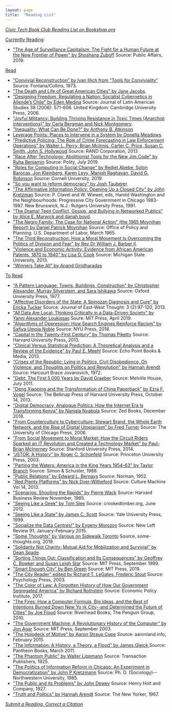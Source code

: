 ```yaml
---
layout: page
title:  "Reading List"
---
```


_[Civic Tech Book Club Reading List on Bookshop.org](https://bookshop.org/lists/civic-tech-book-club-reading-list)_  

<u>Currently Reading</u>: 
* ["The Age of Surveillance Capitalism: The Fight for a Human Future at the New Frontier of Power" by Shoshana Zuboff](https://www.publicaffairsbooks.com/titles/shoshana-zuboff/the-age-of-surveillance-capitalism/9781610395694/) Source: Public Affairs, 2019.

<u>Read</u>
* ["Convivial Reconstruction" by Ivan Illich from "Tools for Conviviality” ](http://civictechbook.club/convivial-reconstruction) Source: Fontana/Collins, 1973.
* ["The Death and Life of Great American Cities" by Jane Jacobs](http://www.petkovstudio.com/bg/wp-content/uploads/2017/03/The-Death-and-Life-of-Great-American-Cities_Jane-Jacobs-Complete-book.pdf).
* ["Designing Freedom, Regulating a Nation: Socialist Cybernetics in Allende’s Chile"  by Eden Medina](http://www.informatics.indiana.edu/edenm/EdenMedinaJLASAugust2006.pdf) Source: Journal of Latin American Studies 38 (2006): 571-606. United Kingdom: Cambridge University Press, 2006.
* ["Joyful Militancy: Building Thriving Resistance in Toxic Times (Anarchist Interventions)" by Carla Bergman and Nick Montgomery](https://www.amazon.com/Joyful-Militancy-Resistance-Anarchist-Interventions/dp/1849352887).
* ["Inequality: What Can Be Done?" by Anthony B. Atkinson](https://www.amazon.com/dp/B00WQRFC30/ref=dp-kindle-redirect?_encoding=UTF8&btkr=1)
* [Leverage Points: Places to Intervene in a System by Donella Meadows](http://donellameadows.org/archives/leverage-points-places-to-intervene-in-a-system/). 
* ["Predictive Policing: The Role of Crime Forecasting in Law Enforcement Operations" by Walter L. Perry, Brian McInnis, Carter C. Price, Susan C. Smith, John S. Hollywood](https://www.rand.org/content/dam/rand/pubs/research_reports/RR200/RR233/RAND_RR233.pdf) Source: RAND Corporation, 2013
* ["Race After Technology: Abolitionist Tools for the New Jim Code" by Ruha Benjamin](https://www.wiley.com/en-us/Race+After+Technology:+Abolitionist+Tools+for+the+New+Jim+Code-p-9781509526437) Source: Polity, July 2019. 
* ["Roles for Computing in Social Change" by Rediet Abebe, Solon Barocas, Jon Kleinberg, Karen Levy, Manish Raghavan, David G. Robinson](https://arxiv.org/abs/1912.04883) Source: Cornell University, 2019.
* ["So you want to reform democracy" by Josh Tauberer](https://medium.com/@joshuatauberer/so-you-want-to-reform-democracy-7f3b1ef10597#.qh36p8m0c).
* ["The Affirmative Information Policy: Opening Up a Closed City" by John Kretzman](http://civictechbook.club/affirmativeinformationpolicy) Source: P. Clavel and W. Wiewel, eds, Harold Washington and the Neighbourhoods: Progressive City Government in Chicago 1983-1987. New Brunswick, N.J.: Rutgers University Press, 1991.
* [“The Drama! Teen Conflict, Gossip, and Bullying in Networked Publics” by Alice E. Marwick and danah boyd](http://papers.ssrn.com/sol3/papers.cfm?abstract_id=1926349).
* ["The Negro Family: The Case for National Action" (the 1965 Moynihan Report) by Daniel Patrick Moynihan](https://web.stanford.edu/~mrosenfe/Moynihan%27s%20The%20Negro%20Family.pdf) Source: Office of Policy and Planning. U.S. Department of Labor, March 1965.
* ["The Third Reconstruction: How a Moral Movement Is Overcoming the Politics of Division and Fear" by Rev Dr William J. Barber II](https://www.amazon.com/dp/B00WCY4YK4/ref=dp-kindle-redirect?_encoding=UTF8&btkr=1).
* ["Violence and Economic Activity:  Evidence from African American Patents, 1870 to 1940" by Lisa D. Cook](https://lisadcook.net/wp-content/uploads/2014/02/pats_paper17_1013_final_web.pdf) Source: Michigan State University, 2013.
* ["Winners Take All" by Anand Giridharadas](https://bookshop.org/books/winners-take-all-the-elite-charade-of-changing-the-world/9781101972670)

<u>To Read</u>
* ["A Pattern Language: Towns, Buildings, Construction" by Christopher Alexander, Murray Silverstein, and Sara Ishikawa](https://en.wikipedia.org/wiki/A_Pattern_Language) Source: Oxford Unviersity Press, 1977.
* ["Affective Disorders of the State: A Spinozan Diagnosis and Cure" by Ericka Tucker](http://www.cpp.edu/~jet/Documents/JET/Jet7/Tucker97-119.pdf) Source: Journal of East-West Thought: 3 (2):97-120, 2013.
* ["All Data Are Local: Thinking Critically in a Data-Driven Society" by Yanni Alexander Loukissas](https://mitpress.mit.edu/books/all-data-are-local) Soure: MIT Press, April 2019.  
* ["Algorithms of Oppression: How Search Engines Reinforce Racism" by Safiya Umoja Noble](https://nyupress.org/9781479837243/algorithms-of-oppression/) Source: NYU Press, 2018.  
* ["Capital in the Twenty-First Century" by Thomas Piketty](https://en.wikipedia.org/wiki/Capital_in_the_Twenty-First_Century) Source: Harvard University Press, 2013. 
* ["Clinical Versus Statistical Prediction: A Theoretical Analysis and a Review of the Evidence" by Paul E. Meehl](http://www.amazon.com/Clinical-Versus-Statistical-Prediction-Theoretical/dp/0963878492) Source: Echo Point Books & Media, 2013. 
* ["Crises of the Republic: Lying in Politics, Civil Disobedience, On Violence, and Thoughts on Politics and Revolution" by Hannah Arendt]() Source: Harcourt Brace Jovanovich, 1972.
* ["Debt: The First 5,000 Years by David Graeber](https://www.mhpbooks.com/books/debt/") Source: Melville House, July 2011.
* ["Deng Xiaoping and the Transformation of China Paperback" by Ezra F. Vogel](http://www.amazon.com/Deng-Xiaoping-Transformation-China-Vogel/dp/0674725867) Source: The Belknap Press of Harvard University Press, October 14, 2013. 
* ["Digital Democracy, Analogue Politics: How the Internet Era Is Transforming Kenya" by Nanjala Nyabola](https://bookshop.org/books/digital-democracy-analogue-politics-how-the-internet-era-is-transforming-kenya/9781786994318) Source: Zed Books, December 2018.
* ["From Counterculture to Cyberculture: Stewart Brand, the Whole Earth Network, and the Rise of Digital Utopianism" by Fred Turner](http://www.press.uchicago.edu/ucp/books/book/chicago/F/bo3773600.html) Source: The University of Chicago Press, 2006.
* ["From Social Movement to Moral Market: How the Circuit Riders Sparked an IT Revolution and Created a Technology Market" by Paul-Brian McInerney](http://www.sup.org/books/title/?id=11113) Source: Stanford University Press, 2014.
* ["JSTOR: A History" by Roger C. Schonfeld](http://press.princeton.edu/titles/7678.html) Source: Princeton Unviersity Press, 2003.
* ["Parting the Waters: America in the King Years 1954-63" by Taylor Branch](https://en.wikipedia.org/wiki/America_in_the_King_Years) Source: Simon & Schuster, 1988.
* ["Public Relations" by Edward L. Bernays](http://www.amazon.com/Public-Relations-Edward-L-Bernays/dp/0806114576) Source: Norman, 1952.
* ["Red Plenty Platforms" by Nick Dyer-Witheford](http://www.culturemachine.net/index.php/cm/article/view/511/526) Source: Culture Machine Vol 14, 2013.
* ["Scenarios: Shooting the Rapids" by Pierre Wack](https://hbr.org/1985/11/scenarios-shooting-the-rapids/ar/1) Source: Harvard Business Review November, 1985.
* ["Seeing Like a Geek" by Tom Slee](http://crookedtimber.org/2012/06/25/seeing-like-a-geek/) Source: crookedtimber.org, June 2012. 
* ["Seeing Like a State" by James C. Scott](http://yalepress.yale.edu/book.asp?isbn=9780300078152) Source: Yale University Press, 1999.
* ["Socialize the Data Centres!" by Evgeny Morozov](http://newleftreview.org/II/91/evgeny-morozov-socialize-the-data-centres) Source: New Left Review 91, January-February 2015.
* ["Some Thoughts" by Various on Sidewalk Toronto](https://some-thoughts.org/) Source, some-thoughts.org, 2019.
* ["Solidarity Not Charity: Mutual Aid for Mobilization and Survivial" by Dean Spade](http://www.deanspade.net/wp-content/uploads/2020/03/Mutual-Aid-Article-Social-Text-Final.pdf)
* ["Sorting Things Out: Classification and Its Consequences" by Geoffrey C. Bowker and Susan Leigh Star](https://mitpress.mit.edu/books/sorting-things-out) Source: MIT Press, September 1999.  
* ["Smart Enough City" by Ben Green](https://smartenoughcity.mitpress.mit.edu/) Source: MIT Press, 2019.
* ["The City Reader" edited by Richard T. LeGates, Frederic Stout](https://books.google.com/books/about/The_City_Reader.html?id=xIBkX8edoewC) Source: Psychology Press, 2003.
* ["The Color of Law: A Forgotten History of How Our Government Segregated America" by Richard Rothstein](https://www.epi.org/publication/the-color-of-law-a-forgotten-history-of-how-our-government-segregated-america/) Source: Economic Policy Institute, 2017.  
* ["The Fires: How a Computer Formula, Big Ideas, and the Best of Intentions Burned Down New Yo rk City--and Determined the Future of Cities" by Joe Flood](http://joe-flood.com/aboutthefires/) Source: Riverhead Books, The Penguin Group, 2010. 
* ["The Government Machine: A Revolutionary History of the Computer" by Jon Agar](https://mitpress.mit.edu/books/government-machine) Source: MIT Press, September 2003.  
* ["The Holodeck of Motive" by Aaron Straup Cope](http://www.aaronland.info/weblog/2015/02/24/effort/) Source: aaronland.info, February 2015.
* ["The Information: A History, a Theory, a Flood" by James Gleick ](https://en.wikipedia.org/wiki/The_Information:_A_History,_a_Theory,_a_Flood) Source: Pantheon Books, March 2011. 
* ["The Phantom Public" by Walter Lippmann](https://en.wikipedia.org/wiki/The_Phantom_Public) Source: Transaction Publishers, 1925.
* ["The Politics of Information Reform in Chicago: An Experiment in Democratization" by John P Kretzmann](https://www.worldcat.org/title/politics-of-information-reform-in-chicago-an-experiment-in-democratization/oclc/14881489) Source: Ph. D. (Sociology)--Northwestern University, 1985.
* ["The Public and its Problems" by John Dewey](https://en.wikipedia.org/wiki/The_Public_and_its_Problems) Source: Henry Holt and Company, 1927.
* ["Truth and Politics" by Hannah Arendt](https://idanlandau.files.wordpress.com/2014/12/arendt-truth-and-politics.pdf) Source: The New Yorker, 1967.

_[Submit a Reading, Correct a Citation](https://github.com/rebeccawilliams/bookclub/blob/gh-pages/readinglist.md)_
